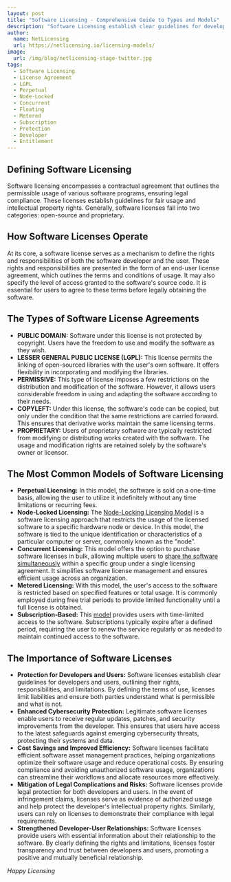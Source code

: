 ```yaml
---
layout: post
title: "Software Licensing - Comprehensive Guide to Types and Models"
description: "Software Licensing establish clear guidelines for developers and users, outlining their rights, responsibilities, and limitations"
author:
  name: NetLicensing
  url: https://netlicensing.io/licensing-models/
image:
  url: /img/blog/netlicensing-stage-twitter.jpg
tags:
  - Software Licensing
  - License Agreement
  - LGPL
  - Perpetual
  - Node-Locked
  - Concurrent
  - Floating
  - Metered
  - Subscription
  - Protection
  - Developer
  - Entitlement
---
```


## Defining Software Licensing

Software licensing encompasses a contractual agreement that outlines the permissible usage of various software programs, ensuring legal compliance. These licenses establish guidelines for fair usage and intellectual property rights. Generally, software licenses fall into two categories: open-source and proprietary.

## How Software Licenses Operate

At its core, a software license serves as a mechanism to define the rights and responsibilities of both the software developer and the user. These rights and responsibilities are presented in the form of an end-user license agreement, which outlines the terms and conditions of usage. It may also specify the level of access granted to the software's source code. It is essential for users to agree to these terms before legally obtaining the software.

## The Types of Software License Agreements

- **PUBLIC DOMAIN:** Software under this license is not protected by copyright. Users have the freedom to use and modify the software as they wish.
- **LESSER GENERAL PUBLIC LICENSE (LGPL):** This license permits the linking of open-sourced libraries with the user's own software. It offers flexibility in incorporating and modifying the libraries.
- **PERMISSIVE:** This type of license imposes a few restrictions on the distribution and modification of the software. However, it allows users considerable freedom in using and adapting the software according to their needs.
- **COPYLEFT:** Under this license, the software's code can be copied, but only under the condition that the same restrictions are carried forward. This ensures that derivative works maintain the same licensing terms.
- **PROPRIETARY:** Users of proprietary software are typically restricted from modifying or distributing works created with the software. The usage and modification rights are retained solely by the software's owner or licensor.

## The Most Common Models of Software Licensing

- **Perpetual Licensing:** In this model, the software is sold on a one-time basis, allowing the user to utilize it indefinitely without any time limitations or recurring fees.
- **Node-Locked Licensing:** The [Node-Locking Licensing Model](https://netlicensing.io/wiki/node-locked) is a software licensing approach that restricts the usage of the licensed software to a specific hardware node or device. In this model, the software is tied to the unique identification or characteristics of a particular computer or server, commonly known as the "node".
- **Concurrent Licensing:** This model offers the option to purchase software licenses in bulk, allowing multiple users to [share the software simultaneously](https://netlicensing.io/wiki/floating) within a specific group under a single licensing agreement. It simplifies software license management and ensures efficient usage across an organization.
- **Metered Licensing:** With this model, the user's access to the software is restricted based on specified features or total usage. It is commonly employed during free trial periods to provide limited functionality until a full license is obtained.
- **Subscription-Based:** This [model](https://netlicensing.io/wiki/subscription) provides users with time-limited access to the software. Subscriptions typically expire after a defined period, requiring the user to renew the service regularly or as needed to maintain continued access to the software.

## The Importance of Software Licenses

- **Protection for Developers and Users:** Software licenses establish clear guidelines for developers and users, outlining their rights, responsibilities, and limitations. By defining the terms of use, licenses limit liabilities and ensure both parties understand what is permissible and what is not.
- **Enhanced Cybersecurity Protection:** Legitimate software licenses enable users to receive regular updates, patches, and security improvements from the developer. This ensures that users have access to the latest safeguards against emerging cybersecurity threats, protecting their systems and data.
- **Cost Savings and Improved Efficiency:** Software licenses facilitate efficient software asset management practices, helping organizations optimize their software usage and reduce operational costs. By ensuring compliance and avoiding unauthorized software usage, organizations can streamline their workflows and allocate resources more effectively.
- **Mitigation of Legal Complications and Risks:** Software licenses provide legal protection for both developers and users. In the event of infringement claims, licenses serve as evidence of authorized usage and help protect the developer's intellectual property rights. Similarly, users can rely on licenses to demonstrate their compliance with legal requirements.
- **Strengthened Developer-User Relationships:** Software licenses provide users with essential information about their relationship to the software. By clearly defining the rights and limitations, licenses foster transparency and trust between developers and users, promoting a positive and mutually beneficial relationship.

*Happy Licensing*
